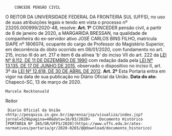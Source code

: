         CONCEDE PENSÃO CIVIL  

 O REITOR DA UNIVERSIDADE FEDERAL DA FRONTEIRA SUL (UFFS), no uso de suas atribuições legais e tendo em vista o processo nº 23205.000999/2020-48, resolve:   **Art. 1º**  CONCEDER pensão civil, a partir de 8 de janeiro de 2020, a MARGARIDA BRESSAN, na qualidade de companheira do ex-servidor ativo JOSÉ CARLOS BINS FILHO, matrícula SIAPE nº 1806074, ocupante do cargo de Professor do Magistério Superior, em decorrência do óbito ocorrido em 08/01/2020, com fundamento no art. 215, inciso III do art. 217 e item 6 da alínea 'b' do inciso VII do art. 222 da [LEI Nº 8.112, DE 11 DE DEZEMBRO DE 1990](http://www.planalto.gov.br/ccivil_03/leis/l8112cons.htm) com redação dada pela [LEI Nº 13.135, DE 17 DE JUNHO DE 2015](http://www.planalto.gov.br/ccivil_03/_Ato2015-2018/2015/Lei/L13135.htm), observado o dispositivo no inciso II, art. 3º da [LEI Nº 12.618, DE 30 DE ABRIL DE 2012](http://www.planalto.gov.br/ccivil_03/_Ato2011-2014/2012/Lei/L12618.htm).   **Art. 2º**  Esta Portaria entra em vigor na data de sua publicação no Diário Oficial da União.        **Data do ato:** Chapecó-SC, 13 de março de 2020.   
 

    Marcelo Recktenvald   
 Reitor 

     Diario Oficial da União <http://pesquisa.in.gov.br/imprensa/jsp/visualiza/index.jsp?jornal=529&pagina=40&data=16/03/2020>    Documento Histórico  [PORTARIA Nº 265/GR/UFFS/2020](https://www.uffs.edu.br/atos-normativos/portaria/gr/2020-0265/@@download/documento_historico)     
      